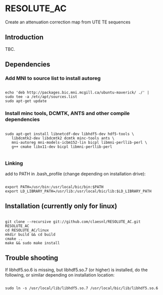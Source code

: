 # RESOLUTE_AC
Create an attenuation correction map from UTE TE sequences

## Introduction
TBC.

## Dependencies
### Add MNI to source list to install autoreg
<pre><code>
echo 'deb http://packages.bic.mni.mcgill.ca/ubuntu-maverick/ ./' | sudo tee -a /etc/apt/sources.list
sudo apt-get update
</code></pre>

### Install minc tools, DCMTK, ANTS and other compile dependencies</b></p>
<pre><code>
sudo apt-get install libnetcdf-dev libhdf5-dev hdf5-tools \
   libdcmtk2-dev libdcmtk2 dcmtk minc-tools ants \
   mni-autoreg mni-models-icbm152-lin bicpl libmni-perllib-perl \
   g++ cmake libx11-dev bicpl libmni-perllib-perl
   </code></pre>

### Linking
add to PATH in .bash_profile (change depending on installation drive):</b></p>
<pre><code>
export PATH=/usr/bin:/usr/local/bic/bin:$PATH
export LD_LIBRARY_PATH=/usr/lib:/usr/local/bic/lib:$LD_LIBRARY_PATH
</code></pre>

## Installation (currently only for linux)
<pre><code>
git clone --recursive git://github.com/claesnl/RESOLUTE_AC.git RESOLUTE_AC
cd RESOLUTE_AC/linux
mkdir build && cd build
cmake ..
make && sudo make install
</code></pre>

## Trouble shooting
If libhdf5.so.6 is missing, but libhdf5.so.7 (or higher) is installed, do the following, or similar depending on installation location:
<pre><code>
sudo ln -s /usr/local/lib/libhdf5.so.7 /usr/local/bic/lib/libhdf5.so.6
</code></pre>
